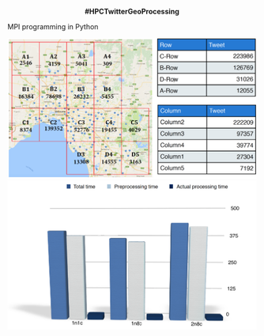 <p align="center">
<b>#HPCTwitterGeoProcessing</b>
</p>

MPI programming in Python 

<img src="https://github.com/jigar007/HPCTwitterGeoProcessing/blob/master/map.png">
<img src="https://github.com/jigar007/HPCTwitterGeoProcessing/blob/master/graph.png">
